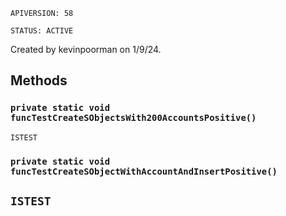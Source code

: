 `APIVERSION: 58`

`STATUS: ACTIVE`

Created by kevinpoorman on 1/9/24.

## Methods

### `private static void funcTestCreateSObjectsWith200AccountsPositive()`

`ISTEST`

### `private static void funcTestCreateSObjectWithAccountAndInsertPositive()`

## `ISTEST`
